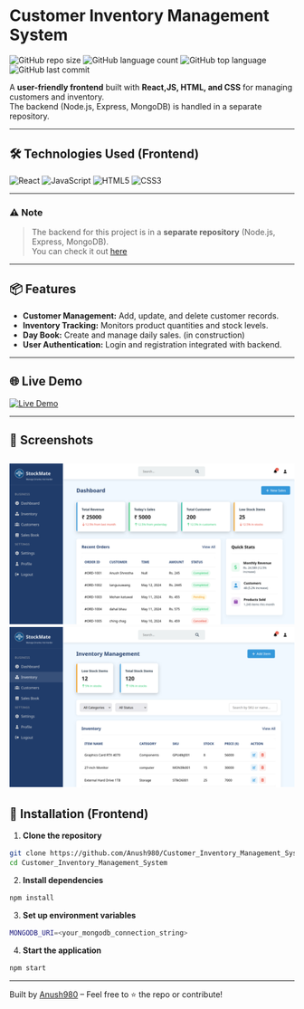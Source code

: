 # Customer Inventory Management System

![GitHub repo size](https://img.shields.io/github/repo-size/Anush980/Customer_Inventory_Management_System?style=flat-square)
![GitHub language count](https://img.shields.io/github/languages/count/Anush980/Customer_Inventory_Management_System?style=flat-square)
![GitHub top language](https://img.shields.io/github/languages/top/Anush980/Customer_Inventory_Management_System?style=flat-square)
![GitHub last commit](https://img.shields.io/github/last-commit/Anush980/Customer_Inventory_Management_System?style=flat-square)

A **user-friendly frontend** built with **React,JS, HTML, and CSS** for managing customers and inventory.  
The backend (Node.js, Express, MongoDB) is handled in a separate repository.

---

## 🛠 Technologies Used (Frontend)

![React](https://img.shields.io/badge/React-20232A?style=flat-square&logo=react&logoColor=61DAFB)
![JavaScript](https://img.shields.io/badge/JavaScript-F7DF1E?style=flat-square&logo=javascript&logoColor=black)
![HTML5](https://img.shields.io/badge/HTML5-E34F26?style=flat-square&logo=html5&logoColor=white)
![CSS3](https://img.shields.io/badge/CSS3-1572B6?style=flat-square&logo=css3&logoColor=white)

---

### ⚠️ Note
> The backend for this project is in a **separate repository** (Node.js, Express, MongoDB).  
You can check it out [here](https://github.com/Anush980/CIMS_Backend)

---

## 📦 Features

- **Customer Management:** Add, update, and delete customer records.  
- **Inventory Tracking:** Monitors product quantities and stock levels.  
- **Day Book:** Create and manage daily sales. (in construction) 
- **User Authentication:** Login and registration integrated with backend.

---

## 🌐 Live Demo

[![Live Demo](https://img.shields.io/badge/CIMS%20Demo-Click-0D1117?style=for-the-badge&logo=github&logoColor=black)](https://cims-ebon.vercel.app/dashboard)

---
## 📸 Screenshots
![Dashboard](./src/assets/Preview/DashboardPreview.png)
![Inventory](./src/assets/Preview/InventoryPreview.png)
---

## 🚀 Installation (Frontend)

1. **Clone the repository**
```bash
git clone https://github.com/Anush980/Customer_Inventory_Management_System.git
cd Customer_Inventory_Management_System
```
2. **Install dependencies**
```bash
npm install
```
3. **Set up environment variables**
 ```bash
MONGODB_URI=<your_mongodb_connection_string>
```
4. **Start the application**
```bash
npm start
```
---
Built by [Anush980](https://github.com/Anush980) – Feel free to ⭐ the repo or contribute!



   